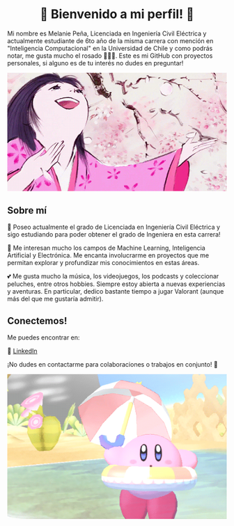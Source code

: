 <div align="center">
  <h1>🌸 Bienvenido a mi perfil! 🌸</h1>
</div>


Mi nombre es Melanie Peña, Licenciada en Ingeniería Civil Eléctrica y actualmente estudiante de 6to año de la misma carrera con mención en "Inteligencia Computacional" en la Universidad de Chile y como podrás notar, me gusta mucho el rosado 🍧🌸💕.
Este es mi GitHub con proyectos personales, si alguno es de tu interés no dudes en preguntar!

<div align="center">
  <img src="https://github.com/melaniejalea/melaniejalea/blob/main/kaguya.gif" alt="Kaguya GIF">
</div>


## Sobre mí

🎀 Poseo actualmente el grado de Licenciada en Ingeniería Civil Eléctrica y sigo estudiando para poder obtener el grado de Ingeniera en esta carrera!

💌 Me interesan mucho los campos de Machine Learning, Inteligencia Artificial y Electrónica. Me encanta involucrarme en proyectos que me permitan explorar y profundizar mis conocimientos en estas áreas. 

💕 Me gusta mucho la música, los videojuegos, los podcasts y coleccionar peluches, entre otros hobbies. Siempre estoy abierta a nuevas experiencias y aventuras. En particular, dedico bastante tiempo a jugar Valorant (aunque más del que me gustaría admitir).


## Conectemos!

Me puedes encontrar en:

💼 [LinkedIn](https://linkedin.com/in/mgpt-contacto)


¡No dudes en contactarme para colaboraciones o trabajos en conjunto! 💖

<div align="center">
  <img src="https://github.com/melaniejalea/melaniejalea/blob/main/kirby.gif" alt="Kirby GIF">
</div>
